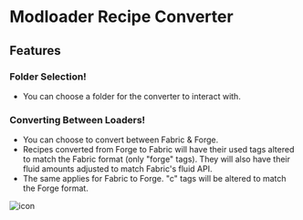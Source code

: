 # Modloader Recipe Converter

## Features

### **Folder Selection!**
- You can choose a folder for the converter to interact with.


### **Converting Between Loaders!**
- You can choose to convert between Fabric & Forge.
- Recipes converted from Forge to Fabric will have their used tags altered to match the Fabric format (only "forge" tags). They will also have their fluid amounts adjusted to match Fabric's fluid API.
- The same applies for Fabric to Forge. "c" tags will be altered to match the Forge format.

![icon](https://github.com/user-attachments/assets/ad730ecf-12dc-4e7a-96da-cce8f90410ac)

